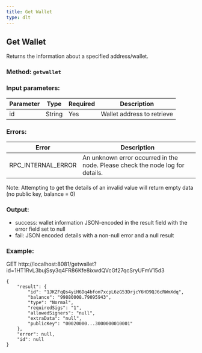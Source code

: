 ```yaml
---
title: Get Wallet
type: dlt
---
```

## Get Wallet
Returns the information about a specified address/wallet.

### Method: `getwallet`
### Input parameters:

| Parameter | Type | Required | Description |
| --- | --- | --- | --- |
| id | String | Yes | Wallet address to retrieve |

### Errors:

| Error | Description |
| --- | --- |
| RPC_INTERNAL_ERROR | An unknown error occurred in the node. Please check the node log for details. |

Note: Attempting to get the details of an invalid value will return empty data (no public key, balance = 0)

### Output:
- success: wallet information JSON-encoded in the result field with the error field set to null
- fail: JSON encoded details with a non-null error and a null result

### Example:
GET http://localhost:8081/getwallet?id=1HT1RvL3bujSsy3q4FR86Kfe8ixwdQVcGf27qcSryUFmV15d3
```
{
	"result": {
		"id": "1JKZFqQs4yiH6Dq4bfom7xcpL6zG53DrjcY6HD9QJ6cRWmXdq",
		"balance": "99880008.79095943",
		"type": "Normal",
		"requiredSigs": "1",
		"allowedSigners": "null",
		"extraData": "null",
		"publicKey": "00020000...3000000010001"
	},
	"error": null,
	"id": null
}
```

